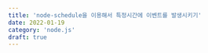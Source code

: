 ```yaml
---
title: 'node-schedule을 이용해서 특정시간에 이벤트를 발생시키기'
date: 2022-01-19
category: 'node.js'
draft: true
---
```

